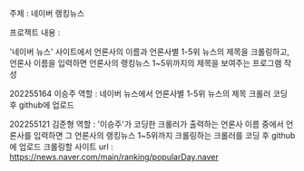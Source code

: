 주제 : 네이버 랭킹뉴스

프로젝트 내용 :

'네이버 뉴스' 사이트에서 언론사의 이름과 언론사별 1-5위 뉴스의 제목을 크롤링하고, 언론사 이름을 입력하면 언론사의 랭킹뉴스 1~5위까지의 제목을 보여주는 프로그램 작성

202255164 이승주 역할 : 네이버 뉴스에서 언론사별 1-5위 뉴스의 제목 크롤러 코딩 후 github에 업로드

202255121 김준형 역할 : '이승주'가 코딩한 크롤러가 출력하는 언론사 이름 중에서 언론사를 입력하면 그 언론사의 랭킹뉴스 1~5위까지 크롤링하는 크롤러를 코딩 후 github에 업로드
크롤링할 사이트 url : https://news.naver.com/main/ranking/popularDay.naver

